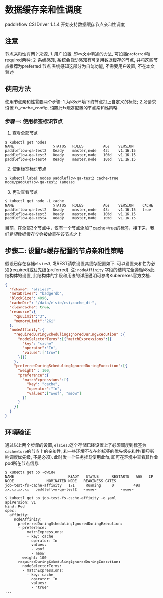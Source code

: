 # 数据缓存亲和性调度
paddleflow CSI Driver 1.4.4 开始支持数据缓存节点亲和性调度
## 注意
节点亲和性有两个来源, 1. 用户设置, 即本文中阐述的方法, 可设置preferred和required两种; 2. 系统感知, 系统会自动感知有可复用数据缓存的节点, 并将这些节点推荐为preferred 节点
系统感知这部分为自动功能, 不需要用户设置, 不在本文赘述
## 使用方法
使用节点亲和性需要两个步骤: 1.为k8s环境下的节点打上自定义的标签; 2.发请求设置 fs_cache_config, 设置此fs缓存配置的节点亲和性策略
### 步骤一: 使用标签标识节点
1. 查看全部节点
```shell
$ kubectl get nodes
NAME                  STATUS   ROLES         AGE    VERSION
paddleflow-qa-test2   Ready    master,node   43d    v1.16.15
paddleflow-qa-test3   Ready    master,node   106d   v1.16.15
paddleflow-qa-test4   Ready    master,node   106d   v1.16.15
```
2. 使用标签标识节点
```shell
$ kubectl label nodes paddleflow-qa-test2 cache=true
node/paddleflow-qa-test2 labeled
```
3. 再次查看节点
```shell
$ kubectl get node -L cache
NAME                  STATUS   ROLES         AGE    VERSION    CACHE
paddleflow-qa-test2   Ready    master,node   43d    v1.16.15   true
paddleflow-qa-test3   Ready    master,node   106d   v1.16.15
paddleflow-qa-test4   Ready    master,node   106d   v1.16.15
```
目前，在全部3个节点中，仅有一个节点添加了cache=true的标签，接下来，我们希望数据缓存仅会被放置在该节点之上

## 步骤二: 设置fs缓存配置的节点亲和性策略

假设已存在存储```elsies3```, 发REST请求设置其缓存配置如下. 可以设置亲和性为必须(required)或优先级(preferred).
注: ```nodeAffinity``` 字段的结构完全遵循k8s此结构体的设置, 此结构体的字段和用法的详细说明可参考Kubernetes官方文档.

```json
{
  "fsName": "elsies3",
  "metaDriver": "badgerdb",
  "blockSize": 4096,
  "cacheDir": "/data/elsie/csi/cache_dir",
  "cleanCache": true,
  "resource":{
    "cpuLimit":"3",
    "memoryLimit":"2Gi"
  },
  "nodeAffinity":{
    "requiredDuringSchedulingIgnoredDuringExecution" :{
      "nodeSelectorTerms":[{"matchExpressions":[{
        "key": "cache",
        "operator":"In",
        "values":["true"]
      }]}]
    },
    "preferredDuringSchedulingIgnoredDuringExecution":[{
      "weight" : 100,
      "preference":{
        "matchExpressions":[{
          "key": "cache",
          "operator":"In",
          "values":["woof", "meow"]
        }]
      }
    }]
  }
}
```
## 环境验证
通过以上两个步骤的设置, ```elsies3```这个存储已经设置上了必须调度到标签为```cache=ture```的节点上的亲和性, 和一些环境不存在的标签的优先级亲和性(即只影响调度优先级, 不是必须).
此时发一个任务挂载使用此fs, 即可在环境中查看其作业pod所在节点信息.
```shell
$ kubectl get po -owide
NAME                         READY   STATUS      RESTARTS   AGE   IP              NODE               NOMINATED NODE   READINESS GATES
job-test-fs-cache-affinity   1/1     Running     0         49s   xx.xx.xx.xx   paddleflow-qa-test2   <none>           <none>

$ kubectl get po job-test-fs-cache-affinity -o yaml
apiVersion: v1
kind: Pod
spec:
  affinity:
    nodeAffinity:
      preferredDuringSchedulingIgnoredDuringExecution:
      - preference:
          matchExpressions:
          - key: cache
            operator: In
            values:
            - woof
            - meow
        weight: 100
      requiredDuringSchedulingIgnoredDuringExecution:
        nodeSelectorTerms:
        - matchExpressions:
          - key: cache
            operator: In
            values:
            - "true"
...
````